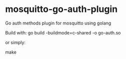 # mosquitto-go-auth-plugin
Go auth methods plugin for mosquitto using golang

Build with: go build -buildmode=c-shared -o go-auth.so

or simply:

make